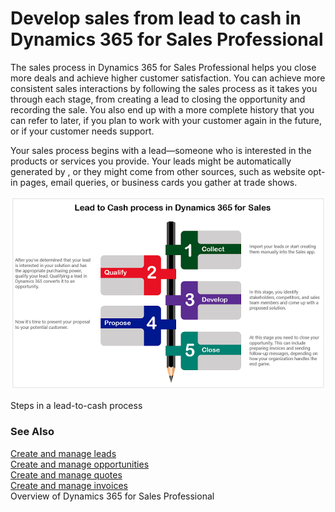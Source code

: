 Develop sales from lead to cash in Dynamics 365 for Sales Professional
======================================================================

The sales process in Dynamics 365 for Sales Professional helps you close more
deals and achieve higher customer satisfaction. You can achieve more consistent
sales interactions by following the sales process as it takes you through each
stage, from creating a lead to closing the opportunity and recording the sale.
You also end up with a more complete history that you can refer to later, if you
plan to work with your customer again in the future, or if your customer needs
support.

Your sales process begins with a lead—someone who is interested in the products
or services you provide. Your leads might be automatically generated by , or
they might come from other sources, such as website opt-in pages, email queries,
or business cards you gather at trade shows.

![Steps in a lead-to-cash process](media/147db110b5a69176afdbb61fab57304d.png)

Steps in a lead-to-cash process

### See Also

[Create and manage leads](#manage-leads-in-dynamics-365-for-sales-p)  
[Create and manage opportunities](#manage-opportunities-in-dynamics-365-for)  
[Create and manage quotes](#create-and-manage-quotes-in-dynamics-365)  
[Create and manage invoices](#create-and-manage-invoices-in-dynamics-3)  
Overview of Dynamics 365 for Sales Professional
